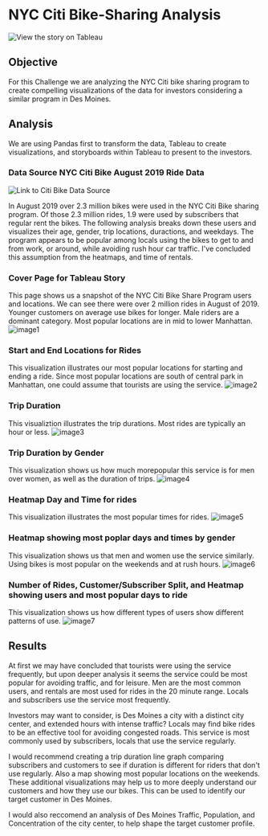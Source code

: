 # NYC Citi Bike-Sharing Analysis
![View the story on Tableau](https://public.tableau.com/app/profile/elina.dart/viz/NYCBikeSharingChallenge_16723687524140/NYCBikeChallenge)

## Objective 
For this Challenge we are analyzing the NYC Citi bike sharing program to create compelling visualizations of the data for investors considering a similar program in Des Moines. 

## Analysis
We are using Pandas first to transform the data, Tableau to create visualizations, and storyboards within Tableau to present to the investors. 
### Data Source NYC Citi Bike August 2019 Ride Data
![Link to Citi Bike Data Source](https://ride.citibikenyc.com/system-data)

In August 2019 over 2.3 million bikes were used in the NYC Citi Bike sharing program. Of those 2.3 million rides, 1.9 were used by subscribers that regular rent the bikes. The following analysis breaks down these users and visualizes their age, gender, trip locations, duractions, and weekdays. The program appears to be popular among locals using the bikes to get to and from work, or around, while avoiding rush hour car traffic. I've concluded this assumption from the heatmaps, and time of rentals. 

### Cover Page for Tableau Story 
This page shows us a snapshot of the NYC Citi Bike Share Program users and locations. We can see there were over 2 million rides in August of 2019. Younger customers on average use bikes for longer. Male riders are a dominant category. Most popular locations are in mid to lower Manhattan. 
![image1](https://github.com/DartElina/Bike-Sharing-/blob/9affcd027a6a6dc979de81bfc458bfd23c9b5fa4/Images/story_cover.png)
### Start and End Locations for Rides
This visualization illustrates our most popular locations for starting and ending a ride. Since most popular locations are south of central park in Manhattan, one could assume that tourists are using the service. 
![image2](https://github.com/DartElina/Bike-Sharing-/blob/9affcd027a6a6dc979de81bfc458bfd23c9b5fa4/Images/start_end_location.png)
### Trip Duration 
This visualiztion illustrates the trip durations. Most rides are typically an hour or less. 
![image3](https://github.com/DartElina/Bike-Sharing-/blob/9affcd027a6a6dc979de81bfc458bfd23c9b5fa4/Images/tripduration.png)
### Trip Duration by Gender 
This visualization shows us how much morepopular this service is for men over women, as well as the duration of trips.
![image4](https://github.com/DartElina/Bike-Sharing-/blob/9affcd027a6a6dc979de81bfc458bfd23c9b5fa4/Images/Gender_tripduration.png)
### Heatmap Day and Time for rides
This visualization illustrates the most popular times for rides. 
![image5](https://github.com/DartElina/Bike-Sharing-/blob/9affcd027a6a6dc979de81bfc458bfd23c9b5fa4/Images/Weekday_heatmap.png)
### Heatmap showing most poplar days and times by gender
This visualization shows us that men and women use the service similarly. Using bikes is most popular on the weekends and at rush hours. 
![image6](https://github.com/DartElina/Bike-Sharing-/blob/9affcd027a6a6dc979de81bfc458bfd23c9b5fa4/Images/gender_heatmap_weekday.png)
### Number of Rides, Customer/Subscriber Split, and Heatmap showing users and most popular days to ride
This visualization shows us how different types of users show different patterns of use. 
![image7](https://github.com/DartElina/Bike-Sharing-/blob/9affcd027a6a6dc979de81bfc458bfd23c9b5fa4/Images/customer_subscriber.png)

## Results 
At first we may have concluded that tourists were using the service frequently, but upon deeper analysis it seems the service could be most popular for avoiding traffic, and for leisure. Men are the most common users, and rentals are most used for rides in the 20 minute range. Locals and subscribers use the service most frequently. 

Investors may want to consider, is Des Moines a city with a distinct city center, and extended hours with intense traffic? Locals may find bike rides to be an effective tool for avoiding congested roads. This service is most commonly used by subscribers, locals that use the service regularly. 

I would recommend creating a trip duration line graph comparing subscribers and customers to see if duration is different for riders that don't use regularly. Also a map showing most popular locations on the weekends. These additional visualizations may help us to more deeply understand our customers and how they use our bikes. This can be used to identify our target customer in Des Moines.

I would also reccomend an analysis of Des Moines Traffic, Population, and Concentration of the city center, to help shape the target customer profile. 

